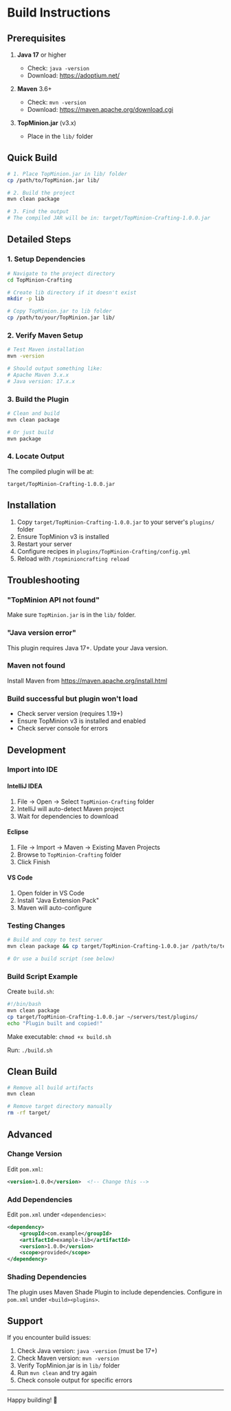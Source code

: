 # Build Instructions

## Prerequisites

1. **Java 17** or higher
   - Check: `java -version`
   - Download: https://adoptium.net/

2. **Maven** 3.6+
   - Check: `mvn -version`
   - Download: https://maven.apache.org/download.cgi

3. **TopMinion.jar** (v3.x)
   - Place in the `lib/` folder

## Quick Build

```bash
# 1. Place TopMinion.jar in lib/ folder
cp /path/to/TopMinion.jar lib/

# 2. Build the project
mvn clean package

# 3. Find the output
# The compiled JAR will be in: target/TopMinion-Crafting-1.0.0.jar
```

## Detailed Steps

### 1. Setup Dependencies

```bash
# Navigate to the project directory
cd TopMinion-Crafting

# Create lib directory if it doesn't exist
mkdir -p lib

# Copy TopMinion.jar to lib folder
cp /path/to/your/TopMinion.jar lib/
```

### 2. Verify Maven Setup

```bash
# Test Maven installation
mvn -version

# Should output something like:
# Apache Maven 3.x.x
# Java version: 17.x.x
```

### 3. Build the Plugin

```bash
# Clean and build
mvn clean package

# Or just build
mvn package
```

### 4. Locate Output

The compiled plugin will be at:
```
target/TopMinion-Crafting-1.0.0.jar
```

## Installation

1. Copy `target/TopMinion-Crafting-1.0.0.jar` to your server's `plugins/` folder
2. Ensure TopMinion v3 is installed
3. Restart your server
4. Configure recipes in `plugins/TopMinion-Crafting/config.yml`
5. Reload with `/topminioncrafting reload`

## Troubleshooting

### "TopMinion API not found"

Make sure `TopMinion.jar` is in the `lib/` folder.

### "Java version error"

This plugin requires Java 17+. Update your Java version.

### Maven not found

Install Maven from https://maven.apache.org/install.html

### Build successful but plugin won't load

- Check server version (requires 1.19+)
- Ensure TopMinion v3 is installed and enabled
- Check server console for errors

## Development

### Import into IDE

#### IntelliJ IDEA
1. File → Open → Select `TopMinion-Crafting` folder
2. IntelliJ will auto-detect Maven project
3. Wait for dependencies to download

#### Eclipse
1. File → Import → Maven → Existing Maven Projects
2. Browse to `TopMinion-Crafting` folder
3. Click Finish

#### VS Code
1. Open folder in VS Code
2. Install "Java Extension Pack"
3. Maven will auto-configure

### Testing Changes

```bash
# Build and copy to test server
mvn clean package && cp target/TopMinion-Crafting-1.0.0.jar /path/to/test/server/plugins/

# Or use a build script (see below)
```

### Build Script Example

Create `build.sh`:
```bash
#!/bin/bash
mvn clean package
cp target/TopMinion-Crafting-1.0.0.jar ~/servers/test/plugins/
echo "Plugin built and copied!"
```

Make executable: `chmod +x build.sh`

Run: `./build.sh`

## Clean Build

```bash
# Remove all build artifacts
mvn clean

# Remove target directory manually
rm -rf target/
```

## Advanced

### Change Version

Edit `pom.xml`:
```xml
<version>1.0.0</version>  <!-- Change this -->
```

### Add Dependencies

Edit `pom.xml` under `<dependencies>`:
```xml
<dependency>
    <groupId>com.example</groupId>
    <artifactId>example-lib</artifactId>
    <version>1.0.0</version>
    <scope>provided</scope>
</dependency>
```

### Shading Dependencies

The plugin uses Maven Shade Plugin to include dependencies. Configure in `pom.xml` under `<build><plugins>`.

## Support

If you encounter build issues:
1. Check Java version: `java -version` (must be 17+)
2. Check Maven version: `mvn -version`
3. Verify TopMinion.jar is in `lib/` folder
4. Run `mvn clean` and try again
5. Check console output for specific errors

---

Happy building! 🚀
